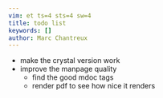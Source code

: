 ```yaml
---
vim: et ts=4 sts=4 sw=4
title: todo list
keywords: []
author: Marc Chantreux
---
```


* make the crystal version work
* improve the manpage quality
  * find the good mdoc tags
  * render pdf to see how nice it renders

